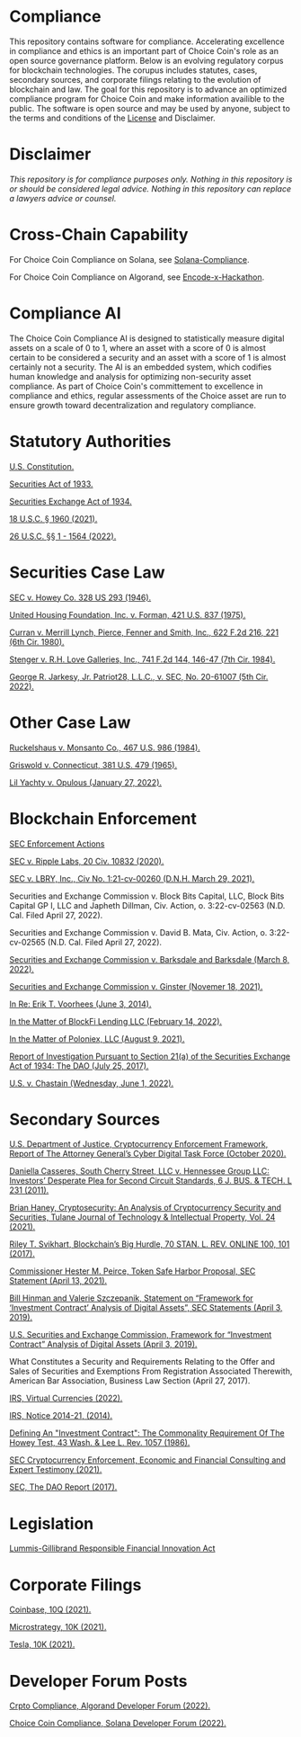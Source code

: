 # Compliance
This repository contains software for compliance. Accelerating excellence in compliance and ethics is an important part of Choice Coin's role as an open source governance platform. Below is an evolving regulatory corpus for blockchain technologies. The corupus includes statutes, cases, secondary sources, and corporate filings relating to the evolution of blockchain and law. The goal for this repository is to advance an optimized compliance program for Choice Coin and make information availible to the public. The software is open source and may be used by anyone, subject to the terms and conditions of the [License](https://github.com/ChoiceCoin/Compliance/blob/main/LICENSE) and Disclaimer.

# Disclaimer

*This repository is for compliance purposes only.
Nothing in this repository is or should be considered legal advice. 
Nothing in this repository can replace a lawyers advice or counsel.*

# Cross-Chain Capability

For Choice Coin Compliance on Solana, see [Solana-Compliance](https://github.com/ChoiceCoin/Solana-Compliance). 

For Choice Coin Compliance on Algorand, see [Encode-x-Hackathon](https://github.com/ChoiceCoin/Encode-x-Algorand-Hackathon).

# Compliance AI
The Choice Coin Compliance AI is designed to statistically measure digital assets on a scale of 0 to 1, where an asset with a score of 0 is almost certain to be considered a security and an asset with a score of 1 is almost certainly not a security. The AI is an embedded system, which codifies human knowledge and analysis for optimizing non-security asset compliance. As part of Choice Coin's committement to excellence in compliance and ethics, regular assessments of the Choice asset are run to ensure growth toward decentralization and regulatory compliance.

# Statutory Authorities

[U.S. Constitution.](https://www.law.cornell.edu/constitution/index.html)

[Securities Act of 1933.](https://www.law.cornell.edu/wex/securities_act_of_1933)

[Securities Exchange Act of 1934.](https://www.law.cornell.edu/wex/securities_exchange_act_of_1934)

[18 U.S.C. § 1960 (2021).](https://www.law.cornell.edu/uscode/text/18/1960)

[26 U.S.C. §§ 1 - 1564 (2022).](https://www.law.cornell.edu/uscode/text/26/subtitle-A)

# Securities Case Law

[SEC v. Howey Co. 328 US 293 (1946).](https://tile.loc.gov/storage-services/service/ll/usrep/usrep328/usrep328293/usrep328293.pdf)

[United Housing Foundation, Inc. v. Forman, 421 U.S. 837 (1975).](https://www.lexisnexis.com/community/casebrief/p/casebrief-united-hous-found-inc-v-forman)

[Curran v. Merrill Lynch, Pierce, Fenner and Smith, Inc., 622 F.2d 216, 221 (6th Cir. 1980).](https://supreme.justia.com/cases/federal/us/456/353/)

[Stenger v. R.H. Love Galleries, Inc., 741 F.2d 144, 146-47 (7th Cir. 1984).](https://casetext.com/case/stenger-v-rh-love-galleries-inc)

[George R. Jarkesy, Jr. Patriot28, L.L.C., v. SEC, No. 20-61007 (5th Cir. 2022).](https://www.ca5.uscourts.gov/opinions/pub/20/20-61007-CV0.pdf)

# Other Case Law

[Ruckelshaus v. Monsanto Co., 467 U.S. 986 (1984).](https://supreme.justia.com/cases/federal/us/467/986/)

[Griswold v. Connecticut, 381 U.S. 479 (1965).](https://supreme.justia.com/cases/federal/us/381/479/)

[Lil Yachty v. Opulous (January 27, 2022).](https://www.courthousenews.com/wp-content/uploads/2022/01/lil-yachty-opulous-complaint.pdf.)

# Blockchain Enforcement

[SEC Enforcement Actions](https://www.sec.gov/spotlight/cybersecurity-enforcement-actions)

[SEC v. Ripple Labs, 20 Civ. 10832 (2020).](https://www.sec.gov/litigation/complaints/2020/comp-pr2020-338.pdf)

[SEC v. LBRY, Inc., Civ No. 1:21-cv-00260 (D.N.H. March 29, 2021).](https://www.sec.gov/litigation/litreleases/2021/lr25060.htm)

Securities and Exchange Commission v. Block Bits Capital, LLC, Block Bits Capital GP I, LLC and Japheth Dillman, Civ. Action, o. 3:22-cv-02563 (N.D. Cal. Filed April 27, 2022).

Securities and Exchange Commission v. David B. Mata, Civ. Action, o. 3:22-cv-02565 (N.D. Cal. Filed April 27, 2022).

[Securities and Exchange Commission v. Barksdale and Barksdale (March 8, 2022).](https://www.sec.gov/news/press-release/2022-37?utm_medium=email&utm_source=govdelivery.)

[Securities and Exchange Commission v. Ginster (Novemer 18, 2021).](https://www.sec.gov/news/press-release/2021-237.)

[In Re: Erik T. Voorhees (June 3, 2014).](https://www.sec.gov/news/press-release/2014-111.)

[In the Matter of BlockFi Lending LLC (February 14, 2022).](https://www.sec.gov/news/press-release/2022-26.)

[In the Matter of Poloniex, LLC (August 9, 2021).](https://www.sec.gov/news/press-release/2021-147.)

[Report of Investigation Pursuant to Section 21(a) of the Securities Exchange Act of 1934:
The DAO (July 25, 2017).](https://www.sec.gov/litigation/investreport/34-81207.pdf.)

[U.S. v. Chastain (Wednesday, June 1, 2022).](https://www.justice.gov/usao-sdny/pr/former-employee-nft-marketplace-charged-first-ever-digital-asset-insider-trading-scheme)

# Secondary Sources

[U.S. Department of Justice, Cryptocurrency Enforcement Framework, Report of The Attorney General’s Cyber
Digital Task Force (October 2020).](https://www.justice.gov/archives/ag/page/file/1326061/download)

[Daniella Casseres, South Cherry Street, LLC v. Hennessee Group LLC: Investors’ Desperate Plea for Second
Circuit Standards, 6 J. BUS. & TECH. L 231 (2011).](https://digitalcommons.law.umaryland.edu/jbtl/vol6/iss1/9/)

[Brian Haney, Cryptosecurity: An Analysis of Cryptocurrency Security and Securities, Tulane Journal of Technology & Intellectual Property, Vol. 24 (2021).](https://papers.ssrn.com/sol3/papers.cfm?abstract_id=3880112)

[Riley T. Svikhart, Blockchain’s Big Hurdle, 70 STAN. L. REV. ONLINE 100, 101 (2017).](https://review.law.stanford.edu/wp-content/uploads/sites/3/2017/11/70-Stan.-L.-Rev.-Online-100-Svikhart.pdf)

[Commissioner Hester M. Peirce, Token Safe Harbor Proposal, SEC Statement (April 13, 2021).](https://www.sec.gov/news/public-statement/peirce-statement-token-safe-harbor-proposal-2.0)

[Bill Hinman and Valerie Szczepanik, Statement on “Framework for ‘Investment Contract’ Analysis of Digital Assets”, SEC Statements (April 3, 2019).](https://www.sec.gov/news/public-statement/statement-framework-investment-contract-analysis-digital-assets)

[U.S. Securities and Exchange Commission, Framework for “Investment Contract” Analysis of Digital Assets (April 3, 2019).](https://www.sec.gov/corpfin/framework-investment-contract-analysis-digital-assets)

What Constitutes a Security and Requirements Relating to the Offer and Sales of Securities and Exemptions From Registration Associated Therewith, American Bar Association, Business Law Section (April 27, 2017).

[IRS, Virtual Currencies (2022).](https://www.irs.gov/businesses/small-businesses-self-employed/virtual-currencies.)

[IRS, Notice 2014-21, (2014).](https://www.irs.gov/pub/irs-drop/n-14-21.pdf.)

[Defining An "Investment Contract": The Commonality Requirement Of The Howey Test, 43 Wash. & Lee L. Rev. 1057 (1986).](https://scholarlycommons.law.wlu.edu/cgi/viewcontent.cgi?article=2882&context=wlulr.)

[SEC Cryptocurrency Enforcement, Economic and Financial Consulting and Expert Testimony (2021).](https://www.cornerstone.com/wp-content/uploads/2022/01/SEC-Cryptocurrency-Enforcement-2021-Update.pdf.)

[SEC, The DAO Report (2017).](https://www.sec.gov/news/press-release/2017-131)

# Legislation
[Lummis-Gillibrand Responsible Financial Innovation Act](https://www.gillibrand.senate.gov/imo/media/doc/Lummis-Gillibrand%20Responsible%20Financial%20Innovation%20Act%20%5bFinal%5d.pdf)

# Corporate Filings

[Coinbase, 10Q (2021).](https://d18rn0p25nwr6d.cloudfront.net/CIK-0001679788/dcec079b-3237-4ae0-a54d-479ded972ab8.pdf)

[Microstrategy, 10K (2021).](https://www.microstrategy.com/content/dam/website-assets/collateral/financial-documents/financial-document-archive/Form-10-K_01-12-2021.pdf)

[Tesla, 10K (2021).](https://ir.tesla.com/_flysystem/s3/sec/000156459021022604/tsla-10ka_20201231-gen.pdf)

# Developer Forum Posts

[Crpto Compliance, Algorand Developer Forum (2022).](https://forum.algorand.org/t/crypto-compliance/7097)

[Choice Coin Compliance, Solana Developer Forum (2022).](https://forums.solana.com/t/choice-coin-compliance/8372)
